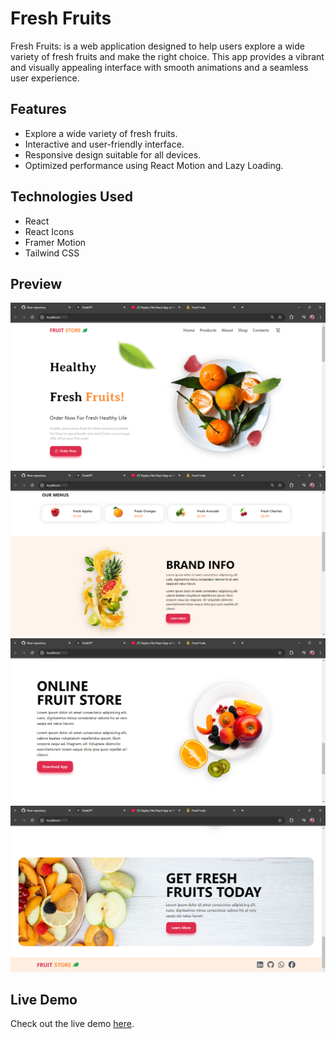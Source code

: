 # Fresh Fruits

Fresh Fruits: is a web application designed to help users explore a wide variety of fresh fruits and make the right choice. This app provides a vibrant and visually appealing interface with smooth animations and a seamless user experience.

## Features

- Explore a wide variety of fresh fruits.
- Interactive and user-friendly interface.
- Responsive design suitable for all devices.
- Optimized performance using React Motion and Lazy Loading.

## Technologies Used

- React
- React Icons
- Framer Motion
- Tailwind CSS

## Preview

![Preview Image 1](/preview/preview.png)
![Preview Image 2](/preview/preview1.png)
![Preview Image 3](/preview/preview2.png)
![Preview Image 4](/preview/preview3.png)


## Live Demo

Check out the live demo [here](https://mohammed-fawzzi.github.io/Fresh-Fruits/).
